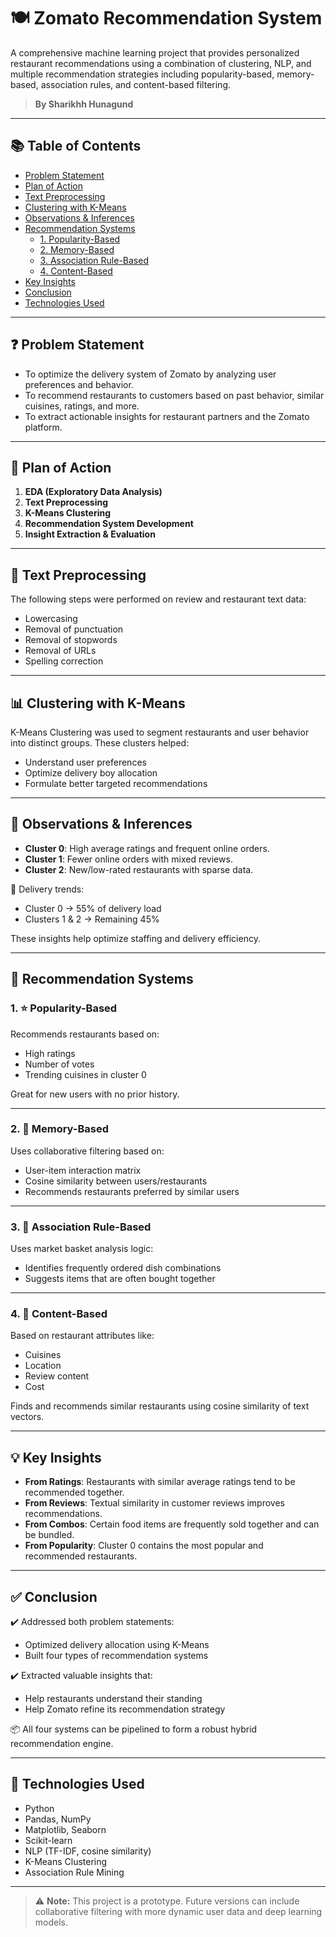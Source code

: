 # 🍽️ Zomato Recommendation System

A comprehensive machine learning project that provides personalized restaurant recommendations using a combination of clustering, NLP, and multiple recommendation strategies including popularity-based, memory-based, association rules, and content-based filtering.

> **By Sharikhh Hunagund**

---

## 📚 Table of Contents

- [Problem Statement](#problem-statement)
- [Plan of Action](#plan-of-action)
- [Text Preprocessing](#text-preprocessing)
- [Clustering with K-Means](#clustering-with-k-means)
- [Observations & Inferences](#observations--inferences)
- [Recommendation Systems](#recommendation-systems)
  - [1. Popularity-Based](#1-popularity-based)
  - [2. Memory-Based](#2-memory-based)
  - [3. Association Rule-Based](#3-association-rule-based)
  - [4. Content-Based](#4-content-based)
- [Key Insights](#key-insights)
- [Conclusion](#conclusion)
- [Technologies Used](#technologies-used)

---

## ❓ Problem Statement

- To optimize the delivery system of Zomato by analyzing user preferences and behavior.
- To recommend restaurants to customers based on past behavior, similar cuisines, ratings, and more.
- To extract actionable insights for restaurant partners and the Zomato platform.

---

## 🚀 Plan of Action

1. **EDA (Exploratory Data Analysis)**
2. **Text Preprocessing**
3. **K-Means Clustering**
4. **Recommendation System Development**
5. **Insight Extraction & Evaluation**

---

## 🧹 Text Preprocessing

The following steps were performed on review and restaurant text data:
- Lowercasing  
- Removal of punctuation  
- Removal of stopwords  
- Removal of URLs  
- Spelling correction  

---

## 📊 Clustering with K-Means

K-Means Clustering was used to segment restaurants and user behavior into distinct groups. These clusters helped:
- Understand user preferences
- Optimize delivery boy allocation
- Formulate better targeted recommendations

---

## 🧠 Observations & Inferences

- **Cluster 0**: High average ratings and frequent online orders.
- **Cluster 1**: Fewer online orders with mixed reviews.
- **Cluster 2**: New/low-rated restaurants with sparse data.

📌 Delivery trends:
- Cluster 0 → 55% of delivery load
- Clusters 1 & 2 → Remaining 45%

These insights help optimize staffing and delivery efficiency.

---

## 🔁 Recommendation Systems

### 1. ⭐ Popularity-Based
Recommends restaurants based on:
- High ratings
- Number of votes
- Trending cuisines in cluster 0

Great for new users with no prior history.

---

### 2. 🧠 Memory-Based

Uses collaborative filtering based on:
- User-item interaction matrix
- Cosine similarity between users/restaurants
- Recommends restaurants preferred by similar users

---

### 3. 🔗 Association Rule-Based

Uses market basket analysis logic:
- Identifies frequently ordered dish combinations
- Suggests items that are often bought together

---

### 4. 🧾 Content-Based

Based on restaurant attributes like:
- Cuisines
- Location
- Review content
- Cost

Finds and recommends similar restaurants using cosine similarity of text vectors.

---

## 💡 Key Insights

- **From Ratings**: Restaurants with similar average ratings tend to be recommended together.
- **From Reviews**: Textual similarity in customer reviews improves recommendations.
- **From Combos**: Certain food items are frequently sold together and can be bundled.
- **From Popularity**: Cluster 0 contains the most popular and recommended restaurants.

---

## ✅ Conclusion

✔️ Addressed both problem statements:
- Optimized delivery allocation using K-Means
- Built four types of recommendation systems

✔️ Extracted valuable insights that:
- Help restaurants understand their standing
- Help Zomato refine its recommendation strategy

📦 All four systems can be pipelined to form a robust hybrid recommendation engine.

---

## 🧰 Technologies Used

- Python
- Pandas, NumPy
- Matplotlib, Seaborn
- Scikit-learn
- NLP (TF-IDF, cosine similarity)
- K-Means Clustering
- Association Rule Mining

---

> ⚠️ **Note:** This project is a prototype. Future versions can include collaborative filtering with more dynamic user data and deep learning models.

